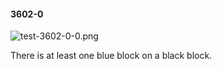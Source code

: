 #### 3602-0
![test-3602-0-0.png](https://github.com/lil-lab/nlvr/raw/master/nlvr/test/images/2/test-3602-0-0.png "test-3602-0-0.png")

There is at least one blue block on a black block.